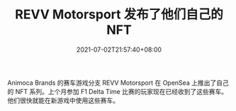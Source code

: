 ﻿---
title: "REVV Motorsport 发布了他们自己的 NFT"
date: 2021-07-02T21:57:40+08:00
lastmod: 2021-07-02T16:45:40+08:00
draft: false
authors: ["Timothea"]
description: "Animoca Brands 的赛车游戏分支 REVV Motorsport 在 OpenSea 上推出了自己的 NFT 系列。上个月参加 F1 Delta Time 比赛的玩家现在已经收到了这些赛车。他们很快就能在新游戏中使用这些赛车。"
featuredImage: "revv-motorsport-released-their-own-nfts.png"
tags: ["Virtual World","虚拟世界","Play to Earn"]
categories: ["news"]
news: ["虚拟世界"]
weight: 
lightgallery: true
pinned: false
recommend: false
recommend1: false
---

Animoca Brands 的赛车游戏分支 REVV Motorsport 在 OpenSea 上推出了自己的 NFT 系列。上个月参加 F1 Delta Time 比赛的玩家现在已经收到了这些赛车。他们很快就能在新游戏中使用这些赛车。

<!--more-->

